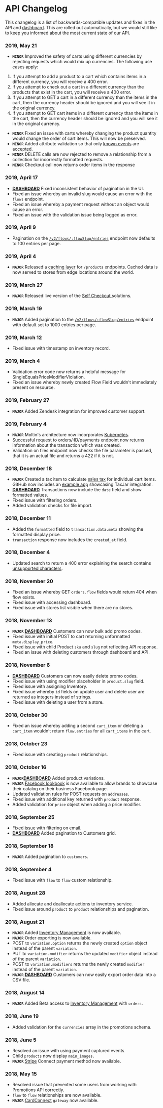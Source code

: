 # API Changelog

This changelog is a list of backwards-compatible updates and fixes in the API and [dashboard](https://dashboard.moltin.com/app). This are rolled out automatically, but we would still like to keep you informed about the most current state of our API.

### 2019, May 21

* **`MINOR`** Improved the safety of carts using different currencies by rejecting requests which would mix up currencies. The following use cases apply:

1. If you attempt to add a product to a cart which contains items in a different currency, you will receive a 400 error.
2. If you attempt to check out a cart in a different currency than the products that exist in the cart, you will receive a 400 error.
3. If you attempt to GET a cart in a different currency than the items in the cart, then the currency header should be ignored and you will see it in the original currency.
4. If you attempt to GET cart items in a different currency than the items in the cart, then the currency header should be ignored and you will see it in the original currency.

* **`MINOR`** Fixed an issue with carts whereby changing the product quantity would change the order of cart items. This will now be preserved.
* **`MINOR`** Added attribute validation so that only [known events](https://docs.moltin.com/api/advanced/events/observable-events) are accepted.
* **`MINOR`** DELETE calls are now rejected to remove a relationship from a collection for incorrectly formatted requests.
* **`MINOR`** Checkout call now returns order items in the response



### **2019, April 17**

* [**DASHBOARD**](https://dashboard.moltin.com/) Fixed inconsistent behavior of pagination in the UI.
* Fixed an issue whereby an invalid slug would cause an error with the `flows` endpoint.
* Fixed an issue whereby a payment request without an object would cause an error.
* Fixed an issue with the validation issue being logged as error.

### **2019, April 9**

* Pagination on the [`/v2/flows/:flowSlug/entries`](../advanced/custom-data/entries.md#get-all-entries) endpoint now defaults to 100 entries per page.

### **2019, April 4**

* **`MAJOR`** Released a [caching layer](https://www.moltin.com/blog/were-releasing-a-new-edge-caching-layer) for `/products` endpoints. Cached data is now served to stores from edge locations around the world.

### **2019, March 27**

* **`MAJOR`** Released live version of the [Self Checkout ](https://moltin.com/commerce-solutions/mobile-self-checkout/)solutions.

### **2019, March 19**

* **`MAJOR`** Added pagination to the [`/v2/flows/:flowSlug/entries`](../advanced/custom-data/entries.md#get-all-entries) endpoint with default set to 1000 entries per page.

### **2019, March 12**

* Fixed issue with timestamp on inventory record.

### 2019, March 4

* Validation error code now returns a helpful message for SingleEqualsPriceModifierViolation.
* Fixed an issue whereby newly created Flow Field wouldn't immediately present on resource.

### 2019, February 27

* **`MAJOR`** Added Zendesk integration for improved customer support.

### **2019, February 4**

* **`MAJOR`** Moltin's architecture now incorporates [Kubernetes](https://moltin.com/blog/2019/01/moltin-kubernetes/).
* Successful request to orders/:ID/payments endpoint now returns information about the transaction which was created.
* Validation on files endpoint now checks the file parameter is passed, that it is an actual file and returns a 422 if it is not.

### **2018, December 18** <a id="2018-december-18"></a>

* **`MAJOR`** Created a tax item to calculate [sales tax](https://developers.moltin.com/guides/taxes-integrate-taxjar-with-moltin) for individual cart items. GitHub now includes an [example app](https://github.com/moltin/taxjar-example) showcasing TaxJar integration.
* [**DASHBOARD**](https://dashboard.moltin.com/) Transactions now include the `date` field and show formatted values. 
* Fixed issue with filtering orders.
* Added validation checks for file import.

### **2018, December 11** <a id="2018-december-11"></a>

* Added the `formatted` field to `transaction.data.meta` showing the formatted display price.
* `transaction` response now includes the `created_at` field.

### **2018, December 4** <a id="2018-december-4"></a>

* Updated search to return a 400 error explaining the search contains [unsupported characters](https://docs.moltin.com/~/drafts/-LTg_WTtsk_fgq6z4BWy/primary/basics/filtering#supported-characters).

### **2018, November 20** <a id="2018-november-20"></a>

* Fixed an issue whereby GET `orders.flow` fields would return 404 when flow exists.
* Fixed issue with accessing dashboard.
* Fixed issue with stores list visible when there are no stores.

### **2018, November 13** <a id="2018-november-13"></a>

* **`MAJOR`** [**DASHBOARD**](https://dashboard.moltin.com/) Customers can now bulk add promo codes.
* Fixed issue with initial POST to cart returning unformatted `meta.display_price`.
* Fixed issue with child Product `sku` and `slug` not reflecting API response.
* Fixed an issue with deleting customers through dashboard and API.

### **2018, November 6** <a id="2018-november-6"></a>

* **​**[**DASHBOARD**](https://dashboard.moltin.com/) Customers can now easily delete promo codes.
* Fixed issue with using modifier placeholder in `product.slug` field.
* Fixed issue with assigning Inventory.
* Fixed issue whereby `id` fields on update user and delete user are returned as integers instead of strings.
* Fixed issue with deleting a user from a store.

### **2018, October 30** <a id="2018-october-30"></a>

* Fixed an issue whereby adding a second `cart_item` or deleting a `cart_item` wouldn’t return `flow.entries` for all `cart_items` in the cart.

### **2018, October 23** <a id="2018-october-23"></a>

* Fixed issue with creating `product` relationships.

### **2018, October 16** <a id="2018-october-16"></a>

* **`MAJOR`​**[**DASHBOARD**](https://dashboard.moltin.com/) Added product variations.
* **`MAJOR`** [Facebook lookbook](https://github.com/moltin/moltin-facebook-shop) is now available to allow brands to showcase their catalog on their business Facebook page.
* Updated validation rules for POST requests on `addresses`.
* Fixed issue with additional key returned with `product` response.
* Added validation for `price` object when adding a price modifier.

### **2018, September 25** <a id="2018-september-25"></a>

* Fixed issue with filtering on email.
* **​**[**DASHBOARD**](https://dashboard.moltin.com/) Added pagination to Customers grid.

### **2018, September 18** <a id="2018-september-18"></a>

* **`MAJOR`** Added pagination to `customers`.

### **2018, September 4** <a id="2018-september-4"></a>

* Fixed issue with `flow` to `flow` custom relationship.

### **2018, August 28** <a id="2018-august-28"></a>

* Added allocate and deallocate actions to inventory service.
* Fixed issue around `product` to `product` relationships and pagination.

### **2018, August 21** <a id="2018-august-21"></a>

* **`MAJOR`** Added [​Inventory Management](https://developers.moltin.com/guides/work-with-inventory) is now available.
* **`MAJOR`** Order exporting is now available.
* POST to `variation.option` returns the newly created `option` object instead of the parent `variation`.
* PUT to `variation.modifier` returns the updated `modifier` object instead of the parent `variation`.
* POST to `variation.modifiers` returns the newly created `modifier` instead of the parent `variation`.
* **`MAJOR`** [**DASHBOARD**](https://dashboard.moltin.com/) Customers can now easily export order data into a CSV file.

### **2018, August 14** <a id="2018-august-14"></a>

* **`MAJOR`** Added Beta access to [Inventory Management](https://developers.moltin.com/guides/work-with-inventory) with `orders`.

### **2018, June 19** <a id="2018-june-19"></a>

* Added validation for the `currencies` array in the promotions schema.

### **2018, June 5** <a id="2018-june-5"></a>

* Resolved an issue with using payment captured events.
* Child `products` now display `main_images`.
* **`MAJOR`** ​[Stripe](https://developers.moltin.com/guides/payment/payment-gateway-integration#third-party-payment-gateways-detailed-walkthrough) Connect payment method now available.

### **2018, May 15** <a id="2018-may-15"></a>

* Resolved issue that prevented some users from working with Promotions API correctly.
* `flow` to `flow` relationships are now available.
* **`MAJOR`** [CardConnect](https://developers.moltin.com/guides/payment/payment-gateway-integration#third-party-payment-gateways-detailed-walkthrough) `gateway` now available.


